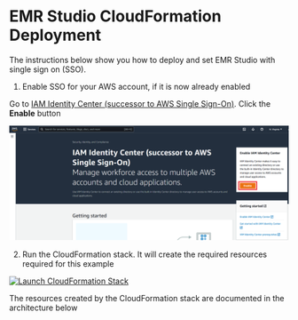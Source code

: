 # EMR Studio CloudFormation Deployment

The instructions below show you how to deploy and set EMR Studio with single sign on (SSO).

1. Enable SSO for your AWS account, if it is now already enabled

Go to [IAM Identity Center (successor to AWS Single Sign-On)](https://us-east-1.console.aws.amazon.com/singlesignon/identity/home). Click the **Enable** button

<img width="700" alt="Fluentd_cloud9_Architecture" src="https://github.com/ev2900/EMR_Studio_CloudFormation_Deployment/blob/main/Architecture/SSO.png">

2. Run the CloudFormation stack. It will create the required resources required for this example

[![Launch CloudFormation Stack](https://sharkech-public.s3.amazonaws.com/misc-public/cloudformation-launch-stack.png)](https://console.aws.amazon.com/cloudformation/home#/stacks/new?stackName=dynamo-lambda-opensearch&templateURL=https://sharkech-public.s3.amazonaws.com/misc-public/emr_studio_demo.yaml)

The resources created by the CloudFormation stack are documented in the architecture below

